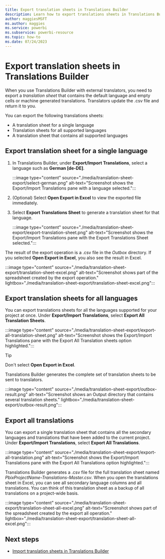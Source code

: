 ```yaml
---
title: Export translation sheets in Translations Builder
description: Learn how to export translations sheets in Translations Builder. Human translators use these .csv files as the source to localize Power BI reports.
author: maggiesMSFT   
ms.author: maggies
ms.service: powerbi
ms.subservice: powerbi-resource
ms.topic: how-to
ms.date: 07/24/2023
---
```

# Export translation sheets in Translations Builder

When you use Translations Builder with external translators, you need to export a *translation sheet* that contains the default language and empty cells or machine generated translations. Translators update the .csv file and return it to you.

You can export the following translations sheets:

- A translation sheet for a single language
- Translation sheets for all supported languages
- A translation sheet that contains all supported languages

## Export translation sheet for a single language

1. In Translations Builder, under **Export/Import Translations**, select a language such as **German [de-DE]**.

   :::image type="content" source="./media/translation-sheet-export/select-german.png" alt-text="Screenshot shows the Export/Import Translations pane with a language selected.":::

1. (Optional) Select **Open Export in Excel** to view the exported file immediately.

1. Select **Export Translations Sheet** to generate a translation sheet for that language.

   :::image type="content" source="./media/translation-sheet-export/export-translation-sheet.png" alt-text="Screenshot shows the Export/Import Translations pane with the Export Translations Sheet selected.":::

The result of the export operation is a .csv file in the *Outbox* directory. If you selected **Open Export in Excel**, you also see the result in Excel.

:::image type="content" source="./media/translation-sheet-export/translation-sheet-excel.png" alt-text="Screenshot shows part of the spreadsheet created by the export operation." lightbox="./media/translation-sheet-export/translation-sheet-excel.png":::

## Export translation sheets for all languages

You can export translations sheets for all the languages supported for your project at once. Under **Export/Import Translations**, select **Export All Translation Sheets**.

:::image type="content" source="./media/translation-sheet-export/export-all-translation-sheet.png" alt-text="Screenshot shows the Export/Import Translations pane with the Export All Translation sheets option highlighted.":::

> [!TIP]
> Don't select **Open Export in Excel**.

Translations Builder generates the complete set of translation sheets to be sent to translators.

:::image type="content" source="./media/translation-sheet-export/outbox-result.png" alt-text="Screenshot shows an Output directory that contains several translation sheets." lightbox="./media/translation-sheet-export/outbox-result.png":::

## Export all translations

You can export a single translation sheet that contains all the secondary languages and translations that have been added to the current project. Under **Export/Import Translations**, select **Export All Translations**.

:::image type="content" source="./media/translation-sheet-export/export-all-translation.png" alt-text="Screenshot shows the Export/Import Translations pane with the Export All Translations option highlighted.":::

Translations Builder generates a .csv file for the full translation sheet named *PbixProjectName-Translations-Master.csv*. When you open the translations sheet in Excel, you can see all secondary language columns and all translations. You can think of this translation sheet as a backup of all translations on a project-wide basis.

:::image type="content" source="./media/translation-sheet-export/translation-sheet-all-excel.png" alt-text="Screenshot shows part of the spreadsheet created by the export all operation." lightbox="./media/translation-sheet-export/translation-sheet-all-excel.png":::

## Next steps

- [Import translation sheets in Translations Builder](translation-sheet-import.md)
